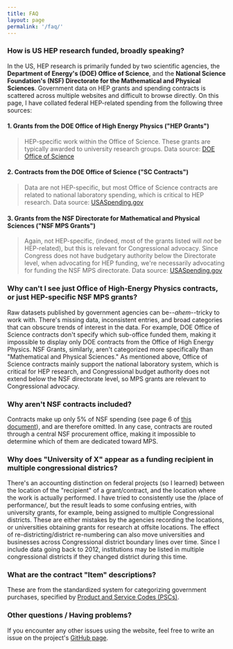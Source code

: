```yaml
---
title: FAQ
layout: page
permalink: '/faq/'
---
```


### How is US HEP research funded, broadly speaking?

In the US, HEP research is primarily funded by two scientific agencies, the **Department of Energy's (DOE) Office of Science**, and the **National Science Foundation's (NSF) Directorate for the Mathematical and Physical Sciences**. Government data on HEP grants and spending contracts is scattered across multiple websites and difficult to browse directly. On this page, I have collated federal HEP-related spending from the following three sources:

#### 1. Grants from the DOE Office of High Energy Physics ("HEP Grants")
> HEP-specific work within the Office of Science. These grants are typically awarded to university research groups. Data source: [DOE Office of Science](https://science.energy.gov/universities/sc-in-your-state/)

#### 2. Contracts from the DOE Office of Science ("SC Contracts")
> Data are not HEP-specific, but most Office of Science contracts are related to national laboratory spending, which is critical to HEP research. Data source: [USASpending.gov](https://www.usaspending.gov/#/download_center/award_data_archive)

#### 3. Grants from the NSF Directorate for Mathematical and Physical Sciences ("NSF MPS Grants") 
> Again, not HEP-specific, (indeed, most of the grants listed will *not* be HEP-related), but this is relevant for Congressional advocacy. Since Congress does not have budgetary authority below the Directorate level, when advocating for HEP funding, we're necessarily advocating for funding the NSF MPS directorate. Data source: [USASpending.gov](https://www.usaspending.gov/#/download_center/award_data_archive)

### Why can't I see just Office of High-Energy Physics contracts, or just HEP-specific NSF MPS grants?

Raw datasets published by government agencies can be--*ahem*--tricky to work with. There's missing data, inconsistent entries, and broad categories that can obscure trends of interest in the data. For example, DOE Office of Science contracts don't specify which sub-office funded them, making it impossible to display only DOE contracts from the Office of High Energy Physics. NSF Grants, similarly, aren't categorized more specifically than "Mathematical and Physical Sciences." 
As mentioned above, Office of Science contracts mainly support the national laboratory system, which is critical for HEP research, and Congressional budget authority does not extend below the NSF directorate level, so MPS grants are relevant to Congressional advocacy.

### Why aren't NSF contracts included?

Contracts make up only 5% of NSF spending (see page 6 of [this document](https://nsf.gov/pubs/2016/nsf16034/nsf16034.pdf)), and are therefore omitted. In any case, contracts are routed through a central NSF procurement office, making it impossible to determine which of them are dedicated toward MPS.

### Why does "University of X" appear as a funding recipient in multiple congressional districs?

There's an accounting distinction on federal projects (so I learned) between the location of the "recipient" of a grant/contract, and the location where the work is actually performed. I have tried to consistently use the /place of performance/, but the result leads to some confusing entries, with university grants, for example, being assigned to multiple Congressional districts. These are either mistakes by the agencies recording the locations, or universities obtaining grants for research at offsite locations. The effect of re-districting/district re-numbering can also move universities and businesses across Congressional district boundary lines over time. Since I include data going back to 2012, institutions may be listed in multiple congressional districts if they changed district during this time. 

### What are the contract "Item" descriptions?

These are from the standardized system for categorizing government purchases, specified by [Product and Service Codes (PSCs)](http://support.outreachsystems.com/resources/tables/pscs/).

### Other questions / Having problems?

If you encounter any other issues using the website, feel free to write an issue on the project's [GitHub page](https://github.com/mbaumer/us_hep_funding/issues).